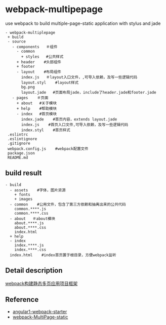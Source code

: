 # webpack-multipepage

use webpack to build multiple-page-static application with stylus and jade


```
- webpack-multiplepage
 + build
 - source
   - components   ＃组件
     - common
       + styles   #公共样式
     + header    #头部组件
     + footer    
     - layout    #布局组件
       index.js   ＃layout入口文件，,可导入依赖，及写一些逻辑代码
       layout.styl    #layout样式
       bg.png
       layout.jade   #页面布局jade，include了header.jade和footer.jade
   - pages    ＃页面
     + about   #关于模块
     + help    #帮助模块
     - index   #首页模块
       index.jade    #首页内容，extends layout.jade
       index.js    #首页入口文件,可导入依赖，及写一些逻辑代码
       index.styl    #首页样式
 .eslintrc
 .eslintignore
 .gitignore
 webpack.config.js    #webpack配置文件
 package.json
 README.md

```

## build result
```
- build
  - assets    #字体，图片资源
    + fonts
    + images
  - common    #公用文件，包含了第三方依赖和抽离出来的公共代码
    common.****.js  
    common.****.css
  - about   ＃about模块
    about.****.js   
    about.****.css
    index.html
  + help
  - index
    index.****.js
    index.****.css
  index.html    #index首页置于根目录，方便webpack监听
```

## Detail description
[webpack构建静态多页应用项目框架](http://xjinjin.net/2016/08/20/webpack-multiple-page-static/)

## Reference
- [angular1-webpack-starter](https://github.com/PinkyJie/angular1-webpack-starter)
- [webpack-MultiPage-static](https://github.com/vhtml/webpack-MultiPage-static)
